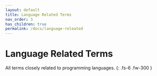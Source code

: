 ```yaml
---
layout: default
title: Language Related Terms
nav_order: 3
has_children: true
permalink: /docs/language-releated
---
```


# Language Related Terms

All terms closely related to programming languages.
{: .fs-6 .fw-300 }
